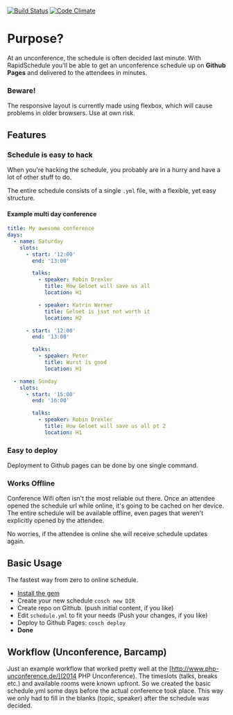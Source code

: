 [![Build Status](https://travis-ci.org/robin-drexler/cosch.svg?branch=master)](https://travis-ci.org/robin-drexler/rapid-schedule)
[![Code Climate](https://codeclimate.com/github/robin-drexler/cosch/badges/gpa.svg)](https://codeclimate.com/github/robin-drexler/rapid-schedule)
# Purpose?

At an unconference, the schedule is often decided last minute.
With RapidSchedule you'll be able to get an unconference schedule up on **Github Pages** and delivered to the attendees in minutes.

### Beware!
The responsive layout is currently made using flexbox, which will cause problems in older browsers.
Use at own risk.

## Features

### Schedule is easy to hack

When you're hacking the schedule, you probably are in a hurry and have a lot of other stuff to do.

The entire schedule consists of a single `.yml` file, with a flexible, yet easy structure.

#### Example multi day conference

```yml
title: My awesome conference
days:
  - name: Saturday
    slots:
      - start: '12:00'
        end: '13:00'

        talks:
          - speaker: Robin Drexler
            title: How Geloet will save us all
            location: H1

          - speaker: Katrin Werner
            title: Geloet is jsut not worth it
            location: H2

      - start: '12:00'
        end: '13:00'

        talks:
          - speaker: Peter
            title: Wurst is good
            location: H1

  - name: Sunday
    slots:
      - start: '15:00'
        end: '16:00'

        talks:
          - speaker: Robin Drexler
            title: How Geloet will save us all pt 2
            location: H1
```

### Easy to deploy

Deployment to Github pages can be done by one single command.

### Works Offline

Conference Wifi often isn't the most reliable out there.
Once an attendee opened the schedule url while online, it's going to be cached on her device.
The entire schedule will be available offline, even pages that weren't explicitly opened by the attendee.

No worries, if the attendee is online she will receive schedule updates again.


## Basic Usage
The fastest way from zero to online schedule.

* [Install the gem](https://rubygems.org/gems/cosch)
* Create your new schedule `cosch new DIR`
* Create repo on Github. (push initial content, if you like)
* Edit `schedule.yml` to fit your needs (Push your changes, if you like)
* Deploy to Github Pages: `cosch deploy`
* **Done**

## Workflow (Unconference, Barcamp)
Just an example workflow that worked pretty well at the [http://www.php-unconference.de/](2014 PHP Unconference).
The timeslots (talks, breaks etc.) and available rooms were known upfront. So we created the basic schedule.yml some days before the actual conference took place. This way we only had to fill in the blanks (topic, speaker) after the schedule was decided.


